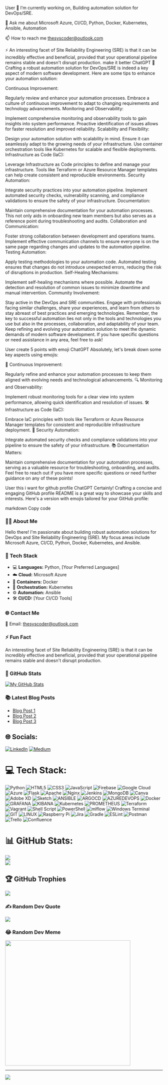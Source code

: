 

User
🔭 I’m currently working on, Building automation solution for DevOps/SRE.

💬 Ask me about Microsoft Azure, CI/CD, Python, Docker, Kubernetes, Ansible, Automation

📫 How to reach me thesyscoder@outlook.com

⚡ An interesting facet of Site Reliability Engineering (SRE) is that it can be incredibly effective and beneficial, provided that your operational pipeline remains stable and doesn't disrupt production.
make it better
ChatGPT
🚀 Crafting a robust automation solution for DevOps/SRE is indeed a key aspect of modern software development. Here are some tips to enhance your automation solution:

Continuous Improvement:

Regularly review and enhance your automation processes. Embrace a culture of continuous improvement to adapt to changing requirements and technology advancements.
Monitoring and Observability:

Implement comprehensive monitoring and observability tools to gain insights into system performance. Proactive identification of issues allows for faster resolution and improved reliability.
Scalability and Flexibility:

Design your automation solution with scalability in mind. Ensure it can seamlessly adapt to the growing needs of your infrastructure. Use container orchestration tools like Kubernetes for scalable and flexible deployments.
Infrastructure as Code (IaC):

Leverage Infrastructure as Code principles to define and manage your infrastructure. Tools like Terraform or Azure Resource Manager templates can help create consistent and reproducible environments.
Security Automation:

Integrate security practices into your automation pipeline. Implement automated security checks, vulnerability scanning, and compliance validations to ensure the safety of your infrastructure.
Documentation:

Maintain comprehensive documentation for your automation processes. This not only aids in onboarding new team members but also serves as a reference point during troubleshooting and audits.
Collaboration and Communication:

Foster strong collaboration between development and operations teams. Implement effective communication channels to ensure everyone is on the same page regarding changes and updates to the automation pipeline.
Testing Automation:

Apply testing methodologies to your automation code. Automated testing ensures that changes do not introduce unexpected errors, reducing the risk of disruptions in production.
Self-Healing Mechanisms:

Implement self-healing mechanisms where possible. Automate the detection and resolution of common issues to minimize downtime and manual intervention.
Community Involvement:

Stay active in the DevOps and SRE communities. Engage with professionals facing similar challenges, share your experiences, and learn from others to stay abreast of best practices and emerging technologies.
Remember, the key to successful automation lies not only in the tools and technologies you use but also in the processes, collaboration, and adaptability of your team. Keep refining and evolving your automation solution to meet the dynamic demands of modern software development. If you have specific questions or need assistance in any area, feel free to ask!

User
create 5 points with emoji
ChatGPT
Absolutely, let's break down some key aspects using emojis:

🚀 Continuous Improvement:

Regularly refine and enhance your automation processes to keep them aligned with evolving needs and technological advancements.
🔍 Monitoring and Observability:

Implement robust monitoring tools for a clear view into system performance, allowing quick identification and resolution of issues.
🛠️ Infrastructure as Code (IaC):

Embrace IaC principles with tools like Terraform or Azure Resource Manager templates for consistent and reproducible infrastructure deployment.
🔐 Security Automation:

Integrate automated security checks and compliance validations into your pipeline to ensure the safety of your infrastructure.
📚 Documentation Matters:

Maintain comprehensive documentation for your automation processes, serving as a valuable resource for troubleshooting, onboarding, and audits.
Feel free to reach out if you have more specific questions or need further guidance on any of these points!

User
this i want for github profile
ChatGPT
Certainly! Crafting a concise and engaging GitHub profile README is a great way to showcase your skills and interests. Here's a version with emojis tailored for your GitHub profile:

markdown
Copy code
### 👨‍💻 About Me

Hello there! I'm passionate about building robust automation solutions for DevOps and Site Reliability Engineering (SRE). My focus areas include Microsoft Azure, CI/CD, Python, Docker, Kubernetes, and Ansible.

### 🔧 Tech Stack

- 💻 **Languages:** Python, [Your Preferred Languages]
- ☁️ **Cloud:** Microsoft Azure
- 🐳 **Containers:** Docker
- 🚀 **Orchestration:** Kubernetes
- ⚙️ **Automation:** Ansible
- 🛠️ **CI/CD:** [Your CI/CD Tools]

### 🌐 Contact Me

📧 Email: [thesyscoder@outlook.com](mailto:thesyscoder@outlook.com)

### ⚡ Fun Fact

An interesting facet of Site Reliability Engineering (SRE) is that it can be incredibly effective and beneficial, provided that your operational pipeline remains stable and doesn't disrupt production.

### 🚀 GitHub Stats

[![My GitHub Stats](https://github-readme-stats.vercel.app/api?username=YourGitHubUsername&show_icons=true&hide=contribs&theme=radical)](https://github.com/YourGitHubUsername)

### 📚 Latest Blog Posts

- [Blog Post 1](#)
- [Blog Post 2](#)
- [Blog Post 3](#)


## 🌐 Socials:
[![LinkedIn](https://img.shields.io/badge/LinkedIn-%230077B5.svg?logo=linkedin&logoColor=white)](https://linkedin.com/in/pruthvirajs2) [![Medium](https://img.shields.io/badge/Medium-12100E?logo=medium&logoColor=white)](https://medium.com/@@thesyscoder) 

# 💻 Tech Stack:
![Python](https://img.shields.io/badge/python-3670A0?style=for-the-badge&logo=python&logoColor=ffdd54) ![HTML5](https://img.shields.io/badge/html5-%23E34F26.svg?style=for-the-badge&logo=html5&logoColor=white) ![CSS3](https://img.shields.io/badge/css3-%231572B6.svg?style=for-the-badge&logo=css3&logoColor=white) ![JavaScript](https://img.shields.io/badge/javascript-%23323330.svg?style=for-the-badge&logo=javascript&logoColor=%23F7DF1E) ![Firebase](https://img.shields.io/badge/firebase-%23039BE5.svg?style=for-the-badge&logo=firebase) ![Google Cloud](https://img.shields.io/badge/GoogleCloud-%234285F4.svg?style=for-the-badge&logo=google-cloud&logoColor=white) ![Azure](https://img.shields.io/badge/azure-%230072C6.svg?style=for-the-badge&logo=microsoftazure&logoColor=white) ![Flask](https://img.shields.io/badge/flask-%23000.svg?style=for-the-badge&logo=flask&logoColor=white) ![Apache](https://img.shields.io/badge/apache-%23D42029.svg?style=for-the-badge&logo=apache&logoColor=white) ![Nginx](https://img.shields.io/badge/nginx-%23009639.svg?style=for-the-badge&logo=nginx&logoColor=white) ![Jenkins](https://img.shields.io/badge/jenkins-%232C5263.svg?style=for-the-badge&logo=jenkins&logoColor=white) ![MongoDB](https://img.shields.io/badge/MongoDB-%234ea94b.svg?style=for-the-badge&logo=mongodb&logoColor=white) ![Canva](https://img.shields.io/badge/Canva-%2300C4CC.svg?style=for-the-badge&logo=Canva&logoColor=white) ![Adobe XD](https://img.shields.io/badge/Adobe%20XD-470137?style=for-the-badge&logo=Adobe%20XD&logoColor=#FF61F6) ![Sketch](https://img.shields.io/badge/Sketch-FFB387?style=for-the-badge&logo=sketch&logoColor=black) ![ANSIBLE](https://img.shields.io/badge/ansible-%231A1918.svg?style=for-the-badge&logo=ansible&logoColor=white) ![ARGOCD](https://img.shields.io/badge/argo-EF7B4D.svg?style=for-the-badge&logo=argo&logoColor=white&color=%23EF7B4D) ![AZUREDEVOPS](https://img.shields.io/badge/azuredevops-0078D7.svg?style=for-the-badge&logo=azuredevops&logoColor=white&color=%230078D7) ![Docker](https://img.shields.io/badge/docker-%230db7ed.svg?style=for-the-badge&logo=docker&logoColor=white) ![GRAFANA](https://img.shields.io/badge/grafana-F46800.svg?style=for-the-badge&logo=grafana&logoColor=white&color=%23F46800) ![KIBANA](https://img.shields.io/badge/kibana-005571.svg?style=for-the-badge&logo=kibana&logoColor=white&color=%23005571) ![Kubernetes](https://img.shields.io/badge/kubernetes-%23326ce5.svg?style=for-the-badge&logo=kubernetes&logoColor=white) ![PROMETHEUS](https://img.shields.io/badge/prometheus-E6522C.svg?style=for-the-badge&logo=prometheus&logoColor=white&color=%23E6522C) ![Terraform](https://img.shields.io/badge/terraform-%235835CC.svg?style=for-the-badge&logo=terraform&logoColor=white) ![Vagrant](https://img.shields.io/badge/vagrant-%231563FF.svg?style=for-the-badge&logo=vagrant&logoColor=white) ![Shell Script](https://img.shields.io/badge/shell_script-%23121011.svg?style=for-the-badge&logo=gnu-bash&logoColor=white) ![PowerShell](https://img.shields.io/badge/PowerShell-%235391FE.svg?style=for-the-badge&logo=powershell&logoColor=white)  ![mlflow](https://img.shields.io/badge/mlflow-%23d9ead3.svg?style=for-the-badge&logo=numpy&logoColor=blue) ![Windows Terminal](https://img.shields.io/badge/Windows%20Terminal-%234D4D4D.svg?style=for-the-badge&logo=windows-terminal&logoColor=white) ![GIT](https://img.shields.io/badge/Git-fc6d26?style=for-the-badge&logo=git&logoColor=white) ![LINUX](https://img.shields.io/badge/Linux-FCC624?style=for-the-badge&logo=linux&logoColor=black) ![Raspberry Pi](https://img.shields.io/badge/-RaspberryPi-C51A4A?style=for-the-badge&logo=Raspberry-Pi) ![Jira](https://img.shields.io/badge/jira-%230A0FFF.svg?style=for-the-badge&logo=jira&logoColor=white) ![Gradle](https://img.shields.io/badge/Gradle-02303A.svg?style=for-the-badge&logo=Gradle&logoColor=white) ![ESLint](https://img.shields.io/badge/ESLint-4B3263?style=for-the-badge&logo=eslint&logoColor=white) ![Postman](https://img.shields.io/badge/Postman-FF6C37?style=for-the-badge&logo=postman&logoColor=white) ![Trello](https://img.shields.io/badge/Trello-%23026AA7.svg?style=for-the-badge&logo=Trello&logoColor=white) ![Confluence](https://img.shields.io/badge/confluence-%23172BF4.svg?style=for-the-badge&logo=confluence&logoColor=white)
# 📊 GitHub Stats:
![](https://github-readme-streak-stats.herokuapp.com/?user=thesyscoder&theme=nightowl&hide_border=false)<br/>
![](https://github-readme-stats.vercel.app/api/top-langs/?username=thesyscoder&theme=nightowl&hide_border=false&include_all_commits=true&count_private=true&layout=compact)

## 🏆 GitHub Trophies
![](https://github-profile-trophy.vercel.app/?username=thesyscoder&theme=discord&no-frame=true&no-bg=true&margin-w=4)

### ✍️ Random Dev Quote
![](https://quotes-github-readme.vercel.app/api?type=horizontal&theme=tokyonight)

### 😂 Random Dev Meme
<img src='https://randommeme-five.vercel.app/' style="height: 400px;"/>

---
[![](https://visitcount.itsvg.in/api?id=thesyscoder&icon=5&color=6)](https://visitcount.itsvg.in)

<!-- Proudly created with GPRM ( https://gprm.itsvg.in ) -->
